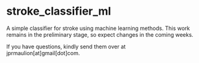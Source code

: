 # stroke_classifier_ml
A simple classifier for stroke using machine learning methods. This work remains in the preliminary stage, so expect changes in the coming weeks. 

If you have questions, kindly send them over at jprmaulion[at]gmail[dot]com.
